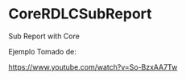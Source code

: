 # CoreRDLCSubReport
Sub Report with Core

Ejemplo Tomado de:

https://www.youtube.com/watch?v=So-BzxAA7Tw
